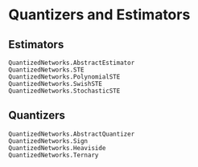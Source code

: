 # Quantizers and Estimators
## Estimators
```@docs
QuantizedNetworks.AbstractEstimator
QuantizedNetworks.STE
QuantizedNetworks.PolynomialSTE
QuantizedNetworks.SwishSTE
QuantizedNetworks.StochasticSTE
```

## Quantizers
```@docs
QuantizedNetworks.AbstractQuantizer
QuantizedNetworks.Sign
QuantizedNetworks.Heaviside
QuantizedNetworks.Ternary
```